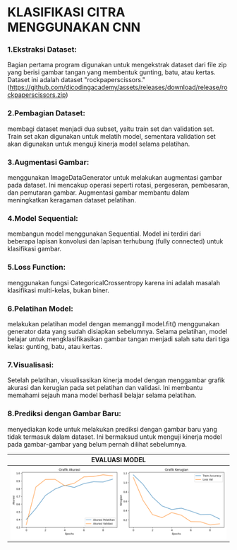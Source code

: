 # KLASIFIKASI CITRA MENGGUNAKAN CNN
### 1.Ekstraksi Dataset: 
Bagian pertama program digunakan untuk mengekstrak dataset dari file zip yang berisi gambar tangan yang membentuk gunting, batu, atau kertas. Dataset ini adalah dataset "rockpaperscissors." (https://github.com/dicodingacademy/assets/releases/download/release/rockpaperscissors.zip) 
### 2.Pembagian Dataset: 
membagi dataset menjadi dua subset, yaitu train set dan validation set. Train set akan digunakan untuk melatih model, sementara validation set akan digunakan untuk menguji kinerja model selama pelatihan.
### 3.Augmentasi Gambar:
menggunakan ImageDataGenerator untuk melakukan augmentasi gambar pada dataset. Ini mencakup operasi seperti rotasi, pergeseran, pembesaran, dan pemutaran gambar. Augmentasi gambar membantu dalam meningkatkan keragaman dataset pelatihan.
### 4.Model Sequential: 
membangun model menggunakan Sequential. Model ini terdiri dari beberapa lapisan konvolusi dan lapisan terhubung (fully connected) untuk klasifikasi gambar.
### 5.Loss Function: 
menggunakan fungsi CategoricalCrossentropy karena ini adalah masalah klasifikasi multi-kelas, bukan biner.
### 6.Pelatihan Model: 
melakukan pelatihan model dengan memanggil model.fit() menggunakan generator data yang sudah disiapkan sebelumnya. Selama pelatihan, model belajar untuk mengklasifikasikan gambar tangan menjadi salah satu dari tiga kelas: gunting, batu, atau kertas.
### 7.Visualisasi: 
Setelah pelatihan, visualisasikan kinerja model dengan menggambar grafik akurasi dan kerugian pada set pelatihan dan validasi. Ini membantu memahami sejauh mana model berhasil belajar selama pelatihan.
### 8.Prediksi dengan Gambar Baru: 
menyediakan kode untuk melakukan prediksi dengan gambar baru yang tidak termasuk dalam dataset. Ini bermaksud untuk menguji kinerja model pada gambar-gambar yang belum pernah dilihat sebelumnya.

| EVALUASI MODEL                       |
|------------------------------------|
| ![Evaluasi](evaluasi_model.PNG) |